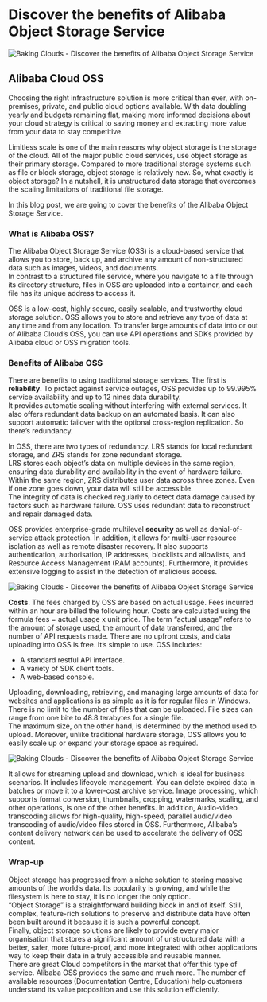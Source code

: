 
# Discover the benefits of Alibaba Object Storage Service

![Baking Clouds - Discover the benefits of Alibaba Object Storage Service](https://i.imgur.com/RW22nHO.png "Discover the benefits of Alibaba Object Storage Service 1")

## Alibaba Cloud OSS

Choosing the right infrastructure solution is more critical than ever, with on-premises, private, and public cloud options available. With data doubling yearly and budgets remaining flat, making more informed decisions about your cloud strategy is critical to saving money and extracting more value from your data to stay competitive.

Limitless scale is one of the main reasons why object storage is the storage of the cloud. All of the major public cloud services, use object storage as their primary storage. Compared to more traditional storage systems such as file or block storage, object storage is relatively new. So, what exactly is object storage? In a nutshell, it is unstructured data storage that overcomes the scaling limitations of traditional file storage.

In this blog post, we are going to cover the benefits of the Alibaba Object Storage Service.

### What is Alibaba OSS?

The Alibaba Object Storage Service (OSS) is a cloud-based service that allows you to store, back up, and archive any amount of non-structured data such as images, videos, and documents.  
In contrast to a structured file service, where you navigate to a file through its directory structure, files in OSS are uploaded into a container, and each file has its unique address to access it.

OSS is a low-cost, highly secure, easily scalable, and trustworthy cloud storage solution. OSS allows you to store and retrieve any type of data at any time and from any location. To transfer large amounts of data into or out of Alibaba Cloud’s OSS, you can use API operations and SDKs provided by Alibaba cloud or OSS migration tools.

### Benefits of Alibaba OSS

There are benefits to using traditional storage services. The first is **reliability**. To protect against service outages, OSS provides up to 99.995% service availability and up to 12 nines data durability.  
It provides automatic scaling without interfering with external services. It also offers redundant data backup on an automated basis. It can also support automatic failover with the optional cross-region replication. So there’s redundancy.

In OSS, there are two types of redundancy. LRS stands for local redundant storage, and ZRS stands for zone redundant storage.  
LRS stores each object’s data on multiple devices in the same region, ensuring data durability and availability in the event of hardware failure.  
Within the same region, ZRS distributes user data across three zones. Even if one zone goes down, your data will still be accessible.  
The integrity of data is checked regularly to detect data damage caused by factors such as hardware failure. OSS uses redundant data to reconstruct and repair damaged data.

OSS provides enterprise-grade multilevel **security** as well as denial-of-service attack protection. In addition, it allows for multi-user resource isolation as well as remote disaster recovery. It also supports authentication, authorisation, IP addresses, blocklists and allowlists, and Resource Access Management (RAM accounts). Furthermore, it provides extensive logging to assist in the detection of malicious access.

![Baking Clouds - Discover the benefits of Alibaba Object Storage Service](https://i.imgur.com/YeNWjQp.png "Discover the benefits of Alibaba Object Storage Service 2")

**Costs**. The fees charged by OSS are based on actual usage. Fees incurred within an hour are billed the following hour. Costs are calculated using the formula fees = actual usage x unit price. The term “actual usage” refers to the amount of storage used, the amount of data transferred, and the number of API requests made. There are no upfront costs, and data uploading into OSS is free. It’s simple to use. OSS includes:

-   A standard restful API interface.
-   A variety of SDK client tools.
-   A web-based console.

Uploading, downloading, retrieving, and managing large amounts of data for websites and applications is as simple as it is for regular files in Windows. There is no limit to the number of files that can be uploaded. File sizes can range from one bite to 48.8 terabytes for a single file.  
The maximum size, on the other hand, is determined by the method used to upload. Moreover, unlike traditional hardware storage, OSS allows you to easily scale up or expand your storage space as required.

![Baking Clouds - Discover the benefits of Alibaba Object Storage Service](https://i.imgur.com/wa4S7wO.png "Discover the benefits of Alibaba Object Storage Service 3")


It allows for streaming upload and download, which is ideal for business scenarios. It includes lifecycle management. You can delete expired data in batches or move it to a lower-cost archive service. Image processing, which supports format conversion, thumbnails, cropping, watermarks, scaling, and other operations, is one of the other benefits. In addition, Audio-video transcoding allows for high-quality, high-speed, parallel audio/video transcoding of audio/video files stored in OSS. Furthermore, Alibaba’s content delivery network can be used to accelerate the delivery of OSS content.

### Wrap-up

Object storage has progressed from a niche solution to storing massive amounts of the world’s data. Its popularity is growing, and while the filesystem is here to stay, it is no longer the only option.  
“Object Storage” is a straightforward building block in and of itself. Still, complex, feature-rich solutions to preserve and distribute data have often been built around it because it is such a powerful concept.  
Finally, object storage solutions are likely to provide every major organisation that stores a significant amount of unstructured data with a better, safer, more future-proof, and more integrated with other applications way to keep their data in a truly accessible and reusable manner.  
There are great Cloud competitors in the market that offer this type of service. Alibaba OSS provides the same and much more. The number of available resources (Documentation Centre, Education) help customers understand its value proposition and use this solution efficiently.